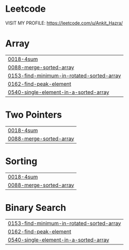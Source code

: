 # Leetcode
VISIT MY PROFILE: https://leetcode.com/u/Ankit_Hazra/


# Array
|  |
| ------- |
| [0018-4sum](https://github.com/AnkitHazra/Leetcode/tree/master/0018-4sum) |
| [0088-merge-sorted-array](https://github.com/AnkitHazra/Leetcode/tree/master/0088-merge-sorted-array) |
| [0153-find-minimum-in-rotated-sorted-array](https://github.com/AnkitHazra/Leetcode/tree/master/0153-find-minimum-in-rotated-sorted-array) |
| [0162-find-peak-element](https://github.com/AnkitHazra/Leetcode/tree/master/0162-find-peak-element) |
| [0540-single-element-in-a-sorted-array](https://github.com/AnkitHazra/Leetcode/tree/master/0540-single-element-in-a-sorted-array) |
# Two Pointers
|  |
| ------- |
| [0018-4sum](https://github.com/AnkitHazra/Leetcode/tree/master/0018-4sum) |
| [0088-merge-sorted-array](https://github.com/AnkitHazra/Leetcode/tree/master/0088-merge-sorted-array) |
# Sorting
|  |
| ------- |
| [0018-4sum](https://github.com/AnkitHazra/Leetcode/tree/master/0018-4sum) |
| [0088-merge-sorted-array](https://github.com/AnkitHazra/Leetcode/tree/master/0088-merge-sorted-array) |
# Binary Search
|  |
| ------- |
| [0153-find-minimum-in-rotated-sorted-array](https://github.com/AnkitHazra/Leetcode/tree/master/0153-find-minimum-in-rotated-sorted-array) |
| [0162-find-peak-element](https://github.com/AnkitHazra/Leetcode/tree/master/0162-find-peak-element) |
| [0540-single-element-in-a-sorted-array](https://github.com/AnkitHazra/Leetcode/tree/master/0540-single-element-in-a-sorted-array) |